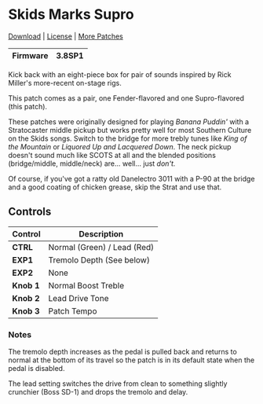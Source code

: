 # Skids Marks Supro

[Download](https://github.com/markfeit/ampero/raw/master/patches/Skids-Marks-Supro.prst) | [License](README.md#License) | [More Patches](https://github.com/markfeit/ampero/tree/master/patches)

| Firmware | 3.8SP1 |
|----------|--------|

Kick back with an eight-piece box for pair of sounds inspired by Rick
Miller's more-recent on-stage rigs.

This patch comes as a pair, one Fender-flavored and one Supro-flavored
(this patch).

These patches were originally designed for playing _Banana Puddin'_
with a Stratocaster middle pickup but works pretty well for most
Southern Culture on the Skids songs.  Switch to the bridge for more
trebly tunes like _King of the Mountain_ or _Liquored Up and Lacquered
Down_.  The neck pickup doesn't sound much like SCOTS at all and the
blended positions (bridge/middle, middle/neck) are... well... just
_don't._

Of course, if you've got a ratty old Danelectro 3011 with a P-90 at
the bridge and a good coating of chicken grease, skip the Strat and
use that.


## Controls

| Control | Description |
| ------- | ----------- |
| **CTRL** | Normal (Green) / Lead (Red) |
| **EXP1** | Tremolo Depth (See below)|
| **EXP2** | None |
| **Knob 1** | Normal Boost Treble |
| **Knob 2** | Lead Drive Tone |
| **Knob 3** | Patch Tempo |

### Notes

The tremolo depth increases as the pedal is pulled back and returns to
normal at the bottom of its travel so the patch is in its default
state when the pedal is disabled.

The lead setting switches the drive from clean to something slightly
crunchier (Boss SD-1) and drops the tremolo and delay.
